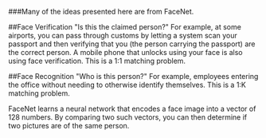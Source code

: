 ###Many of the ideas presented here are from FaceNet.

##Face Verification
 "Is this the claimed person?" For example, at some airports, you can
 pass through customs by letting a system scan your passport and then
 verifying that you (the person carrying the passport) are the correct person.
 A mobile phone that unlocks using your face is also using face verification.
 This is a 1:1 matching problem.

##Face Recognition
  "Who is this person?" For example, employees entering the office without
  needing to otherwise identify themselves. This is a 1:K matching problem.



 FaceNet learns a neural network that encodes a face image into a vector of
 128 numbers. By comparing two such vectors, you can then determine if two
 pictures are of the same person.
